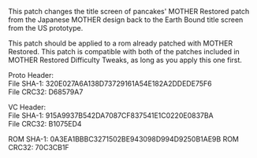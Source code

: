 This patch changes the title screen of pancakes' MOTHER Restored patch from the Japanese MOTHER design back to the Earth Bound title screen from the US prototype.

This patch should be applied to a rom already patched with MOTHER Restored. 
This patch is compatible with both of the patches included in MOTHER Restored Difficulty Tweaks, as long as you apply this one first.

Proto Header:  
File SHA-1: 320E027A6A138D73729161A54E182A2DDEDE75F6  
File CRC32: D68579A7

VC Header:  
File SHA-1: 915A9937B542DA7087CF837541E1C0220E0837BA  
File CRC32: B1075ED4

ROM SHA-1: 0A3EA1BBBC3271502BE943098D994D9250B1AE9B
ROM CRC32: 70C3CB1F